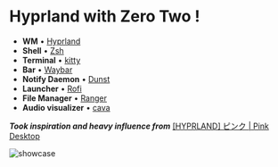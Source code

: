 # Hyprland with Zero Two !

- **WM** • [Hyprland](https://github.com/hyprwm/Hyprland)
- **Shell** • [Zsh](https://www.zsh.org)
- **Terminal** • [kitty](https://github.com/kovidgoyal/kitty) 
- **Bar** • [Waybar](https://aur.archlinux.org/packages/waybar-hyprland-git)
- **Notify Daemon** • [Dunst](https://github.com/dunst-project/dunst) 
- **Launcher** • [Rofi](https://github.com/davatorium/rofi) 
- **File Manager** • [Ranger](https://github.com/ranger/ranger)
- **Audio visualizer** • [cava](https://github.com/karlstav/cava)

***Took inspiration and heavy influence from*** [[HYPRLAND] ピンク | Pink Desktop](https://www.reddit.com/r/unixporn/comments/1479eqh/hyprland_%E3%83%94%E3%83%B3%E3%82%AF_pink_desktop/)

![showcase](/screenshot/output.png)

